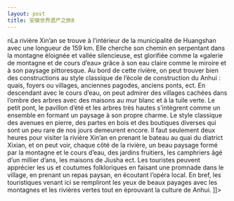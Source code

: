 ```yaml
---
layout: post
title: 安徽世界遗产之旅8
---
```


<p>nLa rivière Xin’an se trouve à l’intérieur de la municipalité de Huangshan avec une longueur de 159 km. Elle cherche son chemin en serpentant dans la montagne éloignée et vallée silencieuse, est glorifiée comme la «galerie de montagne et de cours d’eau»  grâce à son eau claire comme le miroire et à son paysage pittoresque. Au bord de cette rivière, on peut trouver bien des constructions au style classique de l’école de construction du Anhui : quais, foyers ou villages, anciennes pagodes, anciens ponts, ect. En descendant avec le cours d’eau, on peut admirer des villages cachées dans l’ombre des arbres avec  des maisons au mur blanc et à la tuile verte. Le petit pont, le pavillon d’été et les arbres très hautes s’intègrent comme un ensemble en formant un paysage à son propre charme. Le style classique des avenues en pierre, des partes en bois et des boutiques diverses qui sont un peu rare de nos jours demeurent encore. Il faut seulement deux heures pour visiter la rivière Xin’an en prenant le bateau au quai du diatrict Xixian, et on peut voir, chaque côté de la rivière, un beau paysage formé par la montagne et le cours d’eau, des jardins fruitiers, les camphriers âgé d’un millier d’ans, les maisons de Jiusha ect. Les touristes peuvent apprécier les us et coutumes folkloriques en faisant une promnade dans le village, en prenant un repas paysan, en écoutant l’opéra local. En bref, les touristiques venant ici se rempliront les yeux de beaux payages avec les montagnes et les rivières vertes tout en éprouvant la culture de Anhui. ]]&gt;
</p>
